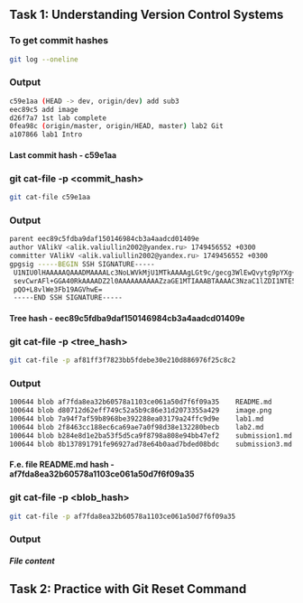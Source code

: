 ## Task 1: Understanding Version Control Systems

### To get commit hashes
```bash
git log --oneline
```
### Output

```bash
c59e1aa (HEAD -> dev, origin/dev) add sub3
eec89c5 add image
d26f7a7 1st lab complete
0fea98c (origin/master, origin/HEAD, master) lab2 Git
a107866 lab1 Intro
```

#### Last commit hash - c59e1aa

### git cat-file -p <commit_hash>

```bash 
git cat-file c59e1aa
```

### Output

```bash
parent eec89c5fdba9daf150146984cb3a4aadcd01409e
author VAlikV <alik.valiullin2002@yandex.ru> 1749456552 +0300
committer VAlikV <alik.valiullin2002@yandex.ru> 1749456552 +0300
gpgsig -----BEGIN SSH SIGNATURE-----
 U1NIU0lHAAAAAQAAADMAAAALc3NoLWVkMjU1MTkAAAAgLGt9c/gecg3WlEwQvytg9pYXg+
 sevCwrAFl+GGA40RkAAAADZ2l0AAAAAAAAAAZzaGE1MTIAAABTAAAAC3NzaC1lZDI1NTE5
 pQO+L8vlWe3Fb19AGVhwE=
 -----END SSH SIGNATURE-----
```

#### Tree hash - eec89c5fdba9daf150146984cb3a4aadcd01409e

### git cat-file -p <tree_hash>

```bash
git cat-file -p af81ff3f7823bb5fdebe30e210d886976f25c8c2
```

### Output

```bash
100644 blob af7fda8ea32b60578a1103ce061a50d7f6f09a35    README.md
100644 blob d80712d62eff749c52a5b9c86e31d2073355a429    image.png
100644 blob 7a94f7af59b8968be392288ea03179a24ffc9d9e    lab1.md
100644 blob 2f8463cc188ec6ca69ae7a0f98d38e132280becb    lab2.md
100644 blob b284e8d1e2ba53f5d5ca9f8798a808e94bb47ef2    submission1.md
100644 blob 8b137891791fe96927ad78e64b0aad7bded08bdc    submission3.md
```

#### F.e. file README.md hash - af7fda8ea32b60578a1103ce061a50d7f6f09a35

### git cat-file -p <blob_hash>

```bash
git cat-file -p af7fda8ea32b60578a1103ce061a50d7f6f09a35
```

### Output

#### *File content*

## Task 2: Practice with Git Reset Command
